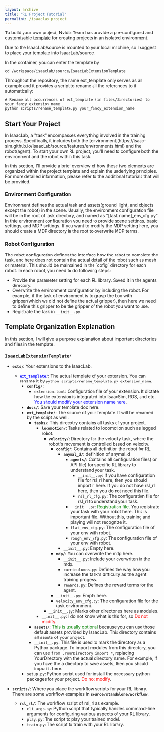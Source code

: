```yaml
---
layout: archive
title: "RL Project Tutorial"
permalink: /isaaclab_project
---
```


To build your own project, Nvidia Team has provide a pre-configured and customizable [template](https://github.com/isaac-sim/IsaacLabExtensionTemplate.git) for creating projects in an isolated environment.

Due to the IsaacLab/source is mounted to your local machine, so I suggest to place your template into IsaacLab/source.

In the container, you can enter the template by
```
cd /workspace/isaaclab/source/IsaacLabExtensionTemplate
```

Throughout the repository, the name ext_template only serves as an example and it provides a script to rename all the references to it automatically:
```
# Rename all occurrences of ext_template (in files/directories) to your_fancy_extension_name
python scripts/rename_template.py your_fancy_extension_name
```

<H2>Start Your Project</H2>
In IsaacLab, a "task" encompasses everything involved in the training process. Specifically, it includes both the [environment](https://isaac-sim.github.io/IsaacLab/source/features/environments.html) and the robot(agent). To start your own RL project, you'll need to configure both the environment and the robot within this task.

In this section, I'll provide a brief overview of how these two elements are organized within the project template and explain the underlying principles. For more detailed information, please refer to the additional tutorials that will be provided.

<H3>Environment Configuration</H3>
Environment defines the actual task and assets(ground, light, and objects except the robot) in the scene. Usually, the environment configuration file will be in the root of task directory, and named as "[task name]_env_cfg.py". In thie environment configuration you need to provide scene settings, basic settings, and MDP settings. If you want to modify the MDP setting here, you should create a MDP directory in the root to overwrite MDP terms.

<H3>Robot Configuration</H3>
The robot configuration defines the interface how the robot to complete the task, and here does not contain the actual detail of the robot such as mesh or material. This should be maintained in the `cofig` directory for each robot. In each robot, you need to do following steps:

- Provide the parameter setting for each RL library. Saved it in the agents directory.
- Overwrite the environment configuration by including the robot. For example, if the task of environment is to grasp the box with gripper(which we did not define the actual gripper), then here we need to define this gripper to be the gripper of the robot you want to use.
- Registrate the task in `__init__.py`

<H2> Template Organization Explanation </H2>

In this section, I will give a purpose explanation about important directories and files in the template.

### `IsaacLabExtensionTemplate/`
- **`exts/`**: Your extensions to the IsaacLab.
    - <span style="color: blue;">**`ext_template/`**</span>: The actual template of your extension. You can rename it by `python scripts/rename_template.py extension_name`.
        - **`config/`**:
            - `extension.toml`: Configuration file of your extension. It dictate how the extension is integrated into IsaacSim, ROS, and etc. <span style="color: blue;"> You should modify your extension name here</span>.
        - **`docs/`**: Save your template doc here.
        - **`ext_template/`**: The source of your template. It will be renamed by the script as well.
            - **`tasks/`**: This direcotry contains all tasks of your project.
                - **`locomotion/`**: Tasks related to locomotion such as legged robot.
                    - **`velocity/`**: Directory for the velocity task, where the robot's movement is controlled based on velocity.
                        - **`config/`**: Contains all definition the robot for RL.
                            - **`anymal_d/`**: definition of anymal_d
                                - **`agents/`**: Contains all configuration files( or API file) for specific RL library to understand your task.
                                    - `__init__.py`: If you have configuration file for rsl_rl here, then you should import it here. If you do not have rsl_rl here, then you do not need this file.
                                    - `rsl_rl_cfg.py`: The configuration file for rsl_rl to understand your task.
                                - `__init__.py`: <span style="color: green;">Registration file.</span> You registrate your task with your robot here. This is important file. Without this, training and playing will not recognize it.
                                - `flat_env_cfg.py`: The configuration file of your env with robot.
                                - `rough_env_cfg.py`: The configuration file of your env with robot.
                            - `__init__.py`: Empty here.
                        - **`mdp/`**: You can overwrite the mdp here.
                            - `__init__.py`: Include your overwriten in the mdp.
                            - `curriculumns.py`: Defines the way how you increase the task's difficulty as the agent training progess.
                            - `rewards.py`: Defines the reward terms for the agent.
                        - `__init__.py`: Empty here.
                        - `velocity_env_cfg.py`: The configuration file for the task environment.
                    - `__init__.py`: Marks other directories here as modules.
                - `__init__.py`: I do not know what is this for, so <span style="color: red;">Do not modify</span>.
            - **`assets/`**: <span style="color: green;">This is usually optional</span> because you can use those default assets provided by IsaacLab. This directory contains all assets of your project.
            - `__init__.py`: This file is used to mark the directory as a Python package. To import modules from this directory, you can use `from .YourDirectory import *`, replacing YourDirectory with the actual directory name. For example, if you have the a directory to save assets, then you should import it here.
        - `setup.py`: Python script used for install the necessary python packages for your project. <span style="color: red;">Do not modify</span>.

- **`scripts/`**: Where you place the workflow scripts for your RL library. There are some workflow examples in **`source/standalone/workflow`**.
    - **`rsl_rl/`**: The workflow script of rsl_rl as example.
        - `cli_args.py`: Python script that typically handles command-line arguments for configuring various aspects of your RL library.
        - `play.py`: The script to play your trained model.
        - `train.py`: The script to train with your RL library.